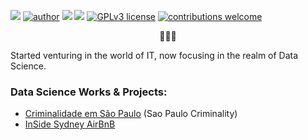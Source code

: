 <!--
**kauefs/kauefs** is a ✨ _special_ ✨ repository because its `README.md` (this file) appears on your GitHub profile.

Here are some ideas to get you started:

- ### Hi there 👋
- 🔭 I’m currently working on…
- 🌱 I’m currently learning…
- 👯 I’m looking to collaborate on…
- 🤔 I’m looking for help with…
- 💬 Ask me about…
- 📫 How to reach me: …
- 😄 Pronouns: …
- ⚡ Fun fact: …
-->
<a href='https://github.com/kauefs'           alt='GitHub'  ><img src='https://img.shields.io/badge/work%20in%20progress-FF103F'                  /></a>
[![author](https://img.shields.io/badge/Author-KAUE-FF4500.svg)](https://medium.com/@kauefs)
<a href='https://www.linkedin.com/in/kauefs/' alt='LinkedIn'><img src='https://img.shields.io/badge/LinkedIn-0077B5?logo=linkedin&logoColor=white'/></a> 
[![](https://img.shields.io/badge/Python-3-blue.svg)](https://www.python.org/)
[![GPLv3 license](https://img.shields.io/badge/License-Apache-FF4500.svg)](http://perso.crans.org/besson/LICENSE.html)
[![contributions welcome](https://img.shields.io/badge/Contributions-Welcome-brightgreen.svg?style=flat)](https://github.com/kauefs/portfolio/issues)

<p align=center>👨🏻‍💻</p>

<p aling=center>Started venturing in the world of IT, now focusing in the realm of Data Science.</p>

### Data Science Works & Projects:

* [Criminalidade em São Paulo](https://github.com/kauefs/CriminalidadeSP) (Sao Paulo Criminality)
* [InSide Sydney AirBnB](https://github.com/kauefs/AirBnB)
